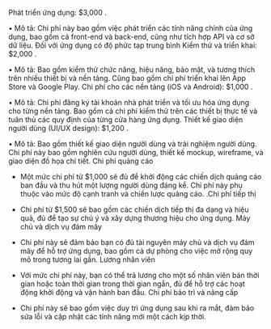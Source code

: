 Phát triển ứng dụng: $3,000 .

•	Mô tả: Chi phí này bao gồm việc phát triển các tính năng chính của ứng dụng, bao gồm cả front-end và back-end, cũng như tích hợp API và cơ sở dữ liệu. Đối với ứng dụng có độ phức tạp trung bình
Kiểm thử và triển khai: $2,000 .

•	Mô tả: Bao gồm kiểm thử chức năng, hiệu năng, bảo mật, và tương thích trên nhiều thiết bị và nền tảng. Cũng bao gồm chi phí triển khai lên App Store và Google Play.
Chi phí cho các nền tảng (iOS và Android): $1,000 .

•	Mô tả: Chi phí đăng ký tài khoản nhà phát triển và tối ưu hóa ứng dụng cho từng nền tảng. Bao gồm cả chi phí kiểm thử trên các thiết bị thực tế và tuân thủ các quy định của từng cửa hàng ứng dụng.
Thiết kế giao diện người dùng (UI/UX design): $1,200 .

•	Mô tả: Bao gồm thiết kế giao diện người dùng và trải nghiệm người dùng. Chi phí này bao gồm nghiên cứu người dùng, thiết kế mockup, wireframe, và giao diện đồ họa chi tiết.
Chi phí quảng cáo 

-	Một mức chi phí từ $1,000 sẽ đủ để khởi động các chiến dịch quảng cáo ban đầu và thu hút một lượng người dùng đáng kể. Chi phí này phụ thuộc vào mức độ cạnh tranh và chiến lược quảng cáo.
.Chi phí tiếp thị

- Chi phí từ $1,500 sẽ bao gồm các chiến dịch tiếp thị đa dạng và hiệu quả, đủ để tạo sự chú ý và xây dựng thương hiệu cho ứng dụng.
Máy chủ và dịch vụ đám mây

- Chi phí này sẽ đảm bảo bạn có đủ tài nguyên máy chủ và dịch vụ đám mây để hỗ trợ ứng dụng, bao gồm cả dự phòng cho việc mở rộng quy mô trong tương lai gần.
Lương nhân viên

- Với mức chi phí này, bạn có thể trả lương cho một số nhân viên bán thời gian hoặc toàn thời gian trong thời gian ngắn, đủ để hỗ trợ các hoạt động khởi động và vận hành ban đầu.
Chi phí bảo trì và nâng cấp

- Chi phí này sẽ bao gồm việc duy trì ứng dụng sau khi ra mắt, đảm bảo sửa lỗi và cập nhật các tính năng mới một cách kịp thời.
